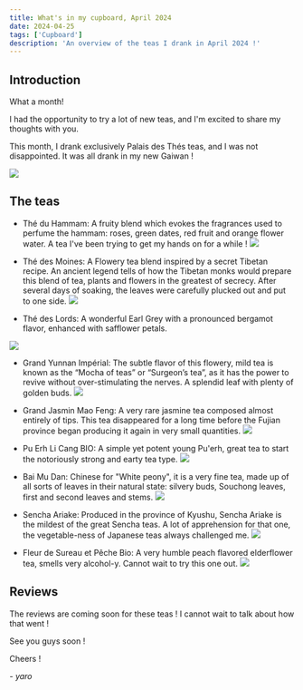 ```yaml
---
title: What's in my cupboard, April 2024
date: 2024-04-25
tags: ['Cupboard']
description: 'An overview of the teas I drank in April 2024 !'
---
```

  
## Introduction

What a month!

I had the opportunity to try a lot of new teas, and I'm excited to share my thoughts with you.

This month, I drank exclusively Palais des Thés teas, and I was not disappointed.
It was all drank in my new Gaiwan !


![](https://i.ibb.co/WnjhX2B/Whats-App-Image-2024-04-25-at-17-36-54-caadef59.jpg)

## The teas


- Thé du Hammam:
A fruity blend which evokes the fragrances used to perfume the hammam: roses, green dates, red fruit and orange flower water. A tea I've been trying to get my hands on for a while !
![](https://us.palaisdesthes.com/media/catalog/product/cache/50708da259540eeb20337bcdb367a3c9/8/6/861-42158-rh8x3mmwnv.jpg)

- Thé des Moines:
A Flowery tea blend inspired by a secret Tibetan recipe.
An ancient legend tells of how the Tibetan monks would prepare this blend of tea, plants and flowers in the greatest of secrecy. After several days of soaking, the leaves were carefully plucked out and put to one side.
![](https://lachocolatiere.ch/811-product_detail/the-des-moines-sachet.jpg)

- Thé des Lords:
A wonderful Earl Grey with a pronounced bergamot flavor, enhanced with safflower petals.

![](https://lachocolatiere.ch/828-product_detail/the-des-lords-vrac.jpg)

- Grand Yunnan Impérial:
The subtle flavor of this flowery, mild tea is known as the “Mocha of teas” or “Surgeon’s tea”, as it has the power to revive without over-stimulating the nerves. A splendid leaf with plenty of golden buds.
![](https://us.palaisdesthes.com/media/catalog/product/cache/50708da259540eeb20337bcdb367a3c9/2/2/220-34816-wmr7f3mou6.jpg)

- Grand Jasmin Mao Feng:
A very rare jasmine tea composed almost entirely of tips. This tea disappeared for a long time before the Fujian province began producing it again in very small quantities.
![](https://us.palaisdesthes.com/media/catalog/product/cache/50708da259540eeb20337bcdb367a3c9/2/4/249-35707-bd3y9mplxo.jpg)

- Pu Erh Li Cang BIO:
A simple yet potent young Pu'erh, great tea to start the notoriously strong and earty tea type.
![](https://0db7181a.flyingcdn.com/wp-content/uploads/2023/01/1878_Puerh_Bio-PhotoRoom.png-PhotoRoom.png)

- Bai Mu Dan:
Chinese for "White peony", it is a very fine tea, made up of all sorts of leaves in their natural state: silvery buds, Souchong leaves, first and second leaves and stems.
![](https://www.palaisdesthes.com/media/catalog/product/cache/50708da259540eeb20337bcdb367a3c9/1/9/1940.jpg.webp)

- Sencha Ariake:
Produced in the province of Kyushu, Sencha Ariake is the mildest of the great Sencha teas. A lot of apprehension for that one, the vegetable-ness of Japanese teas always challenged me.
![](https://www.palaisdesthes.com/media/catalog/product/cache/50708da259540eeb20337bcdb367a3c9/3/0/302-35746-ptx0icd86w.jpg)

- Fleur de Sureau et Pêche Bio:
A very humble peach flavored elderflower tea, smells very alcohol-y. Cannot wait to try this one out.
![](https://shop.sinas.online/media/image/cd/a5/32/21870_600x600@2x.jpg)

## Reviews 
The reviews are coming soon for these teas ! I cannot wait to talk about how that went !

See you guys soon !

Cheers !

 *- yaro*